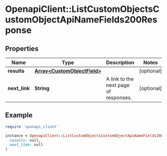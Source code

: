 # OpenapiClient::ListCustomObjectsCustomObjectApiNameFields200Response

## Properties

| Name | Type | Description | Notes |
| ---- | ---- | ----------- | ----- |
| **results** | [**Array&lt;CustomObjectField&gt;**](CustomObjectField.md) |  | [optional] |
| **next_link** | **String** | A link to the next page of responses. | [optional] |

## Example

```ruby
require 'openapi_client'

instance = OpenapiClient::ListCustomObjectsCustomObjectApiNameFields200Response.new(
  results: null,
  next_link: null
)
```

